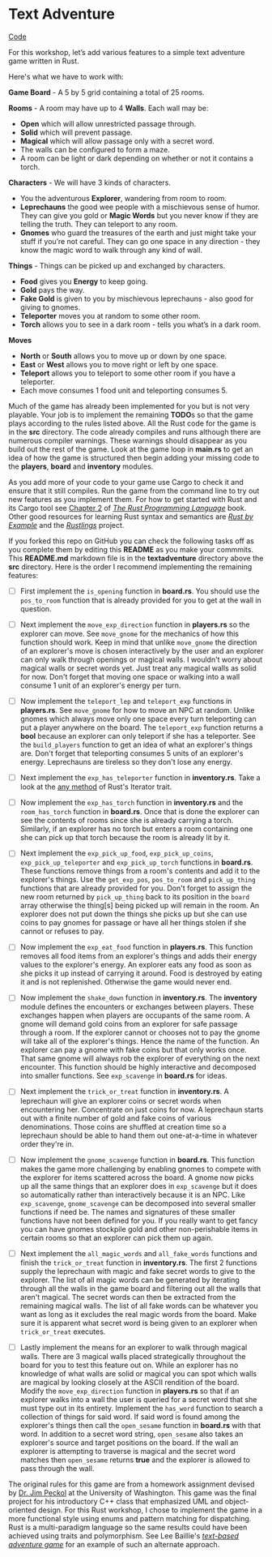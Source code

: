 # Text Adventure

[Code](https://github.com/rust-community/rustbridge/tree/master/workshops/src/textadventure/src)

For this workshop, let’s add various features to a simple text adventure game written in Rust.

Here's what we have to work with:

**Game Board** - A 5 by 5 grid containing a total of 25 rooms. 

**Rooms** - A room may have up to 4 **Walls**. Each wall may be:
+ **Open** which will allow unrestricted passage through.
+ **Solid** which will prevent passage.
+ **Magical** which will allow passage only with a secret word.
+ The walls can be configured to form a maze.
+ A room can be light or dark depending on whether or not it contains a torch.
 
**Characters** - We will have 3 kinds of characters.
+ You the adventurous **Explorer**, wandering from room to room.
+ **Leprechauns** the good wee people with a mischievous sense of humor. They can give you gold or **Magic Words** but you never know if they are telling the truth. They can teleport to any room.
+ **Gnomes** who guard the treasures of the earth and just might take your stuff if you’re not careful. They can go one space in any direction - they know the magic word to walk through any kind of wall. 
 
**Things** - Things can be picked up and exchanged by characters.
+ **Food** gives you **Energy** to keep going.
+ **Gold** pays the way.
+ **Fake Gold** is given to you by mischievous leprechauns - also good for giving to gnomes.
+ **Teleporter** moves you at random to some other room.
+ **Torch** allows you to see in a dark room - tells you what’s in a dark room. 
 
**Moves**
+ **North** or **South** allows you to move up or down by one space.
+ **East** or **West** allows you to move right or left by one space.
+ **Teleport** allows you to teleport to some other room if you have a teleporter. 
+ Each move consumes 1 food unit and teleporting consumes 5. 

Much of the game has already been implemented for you but is not very playable.  Your job is to implement the remaining **TODO**s so that the game plays according to the rules listed above.  All the Rust code for the game is in the **src** directory.  The code already compiles and runs although there are numerous compiler warnings.  These warnings should disappear as you build out the rest of the game.  Look at the game loop in **main.rs** to get an idea of how the game is structured then begin adding your missing code to the **players**, **board** and **inventory** modules.

As you add more of your code to your game use Cargo to check it and ensure that it still compiles. Run the game from the command line to try out new features as you implement them. For how to get started with Rust and its Cargo tool see [Chapter 2](http://rust-lang.github.io/book/second-edition/ch02-00-guessing-game-tutorial.html) of [*The Rust Programming Language*](http://rust-lang.github.io/book/second-edition) book.  Other good resources for learning Rust syntax and semantics are [*Rust by Example*](http://rustbyexample.com) and the [*Rustlings*](https://github.com/carols10cents/rustlings) project.

If you forked this repo on GitHub you can check the following tasks off as you complete them by editing this **README** as you make your commmits.  This **README.md** markdown file is in the **textadventure** directory above the **src** directory.  Here is the order I recommend implementing the remaining features:

- [ ] First implement the `is_opening` function in **board.rs**.  You should use the `pos_to_room` function that is already provided for you to get at the wall in question.

- [ ] Next implement the `move_exp_direction` function in **players.rs** so the explorer can move.  See `move_gnome` for the mechanics of how this function should work.  Keep in mind that unlike `move_gnome` the direction of an explorer's move is chosen interactively by the user and an explorer can only walk through openings or magical walls.  I wouldn't worry about magical walls or secret words yet.  Just treat any magical walls as solid for now.  Don't forget that moving one space or walking into a wall consume 1 unit of an explorer's energy per turn.

- [ ] Now implement the `teleport_lep` and `teleport_exp` functions in **players.rs**.  See `move_gnome` for how to move an NPC at random.  Unlike gnomes which always move only one space every turn teleporting can put a player anywhere on the board.  The `teleport_exp` function returns a **bool** because an explorer can only teleport if she has a teleporter.  See the `build_players` function to get an idea of what an explorer's things are.  Don't forget that teleporting consumes 5 units of an explorer's energy.  Leprechauns are tireless so they don't lose any energy.

- [ ] Next implement the `exp_has_teleporter` function in **inventory.rs**.  Take a look at the [any method](https://doc.rust-lang.org/std/iter/trait.Iterator.html#method.any) of Rust's Iterator trait.

- [ ] Now implement the `exp_has_torch` function in **inventory.rs** and the `room_has_torch` function in **board.rs**.  Once that is done the explorer can see the contents of rooms since she is already carrying a torch.  Similarly, if an explorer has no torch but enters a room containing one she can pick up that torch because the room is already lit by it.

- [ ] Next implement the `exp_pick_up_food`, `exp_pick_up_coins`, `exp_pick_up_teleporter` and `exp_pick_up_torch` functions in **board.rs**.  These functions remove things from a room's contents and add it to the explorer's things.  Use the `get_exp_pos`, `pos_to_room` and `pick_up_thing` functions that are already provided for you.  Don't forget to assign the new room returned by `pick_up_thing` back to its position in the `board` array otherwise the thing[s] being picked up will remain in the room.  An explorer does not put down the things she picks up but she can use coins to pay gnomes for passage or have all her things stolen if she cannot or refuses to pay.

- [ ] Now implement the `exp_eat_food` function in **players.rs**.  This function removes all food items from an explorer's things and adds their energy values to the explorer's energy.  An explorer eats any food as soon as she picks it up instead of carrying it around.  Food is destroyed by eating it and is not replenished.  Otherwise the game would never end.

- [ ] Now implement the `shake_down` function in **inventory.rs**.  The **inventory** module defines the encounters or exchanges between players.  These exchanges happen when players are occupants of the same room.  A gnome will demand gold coins from an explorer for safe passage through a room.  If the explorer cannot or chooses not to pay the gnome will take all of the explorer's things.  Hence the name of the function.  An explorer can pay a gnome with fake coins but that only works once.  That same gnome will always rob the explorer of everything on the next encounter.  This function should be highly interactive and decomposed into smaller functions.  See `exp_scavenge` in **board.rs** for ideas.

- [ ] Next implement the `trick_or_treat` function in **inventory.rs**.  A leprechaun will give an explorer coins or secret words when encountering her.  Concentrate on just coins for now.  A leprechaun starts out with a finite number of gold and fake coins of various denominations.  Those coins are shuffled at creation time so a leprechaun should be able to hand them out one-at-a-time in whatever order they're in.  

- [ ] Now implement the `gnome_scavenge` function in **board.rs**.  This function makes the game more challenging by enabling gnomes to compete with the explorer for items scattered across the board.  A gnome now picks up all the same things that an explorer does in `exp_scavenge` but it does so automatically rather than interactively because it is an NPC.  Like `exp_scavenge`, `gnome_scavenge` can be decomposed into several smaller functions if need be.  The names and signatures of these smaller functions have not been defined for you.  If you really want to get fancy you can have gnomes stockpile gold and other non-perishable items in certain rooms so that an explorer can pick them up again.

- [ ] Next implement the `all_magic_words` and `all_fake_words` functions and finish the `trick_or_treat` function in **inventory.rs**.  The first 2 functions supply the leprechaun with magic and fake secret words to give to the explorer.  The list of all magic words can be generated by iterating through all the walls in the game board and filtering out all the walls that aren't magical.  The secret words can then be extracted from the remaining magical walls.  The list of all fake words can be whatever you want as long as it excludes the real magic words from the board.  Make sure it is apparent what secret word is being given to an explorer when `trick_or_treat` executes.

- [ ] Lastly implement the means for an explorer to walk through magical walls.  There are 3 magical walls placed strategically throughout the board for you to test this feature out on.  While an explorer has no knowledge of what walls are solid or magical you can spot which walls are magical by looking closely at the ASCII rendition of the board. Modify the `move_exp_direction` function in **players.rs** so that if an explorer walks into a wall the user is queried for a secret word that she must type out in its entirety.  Implement the `has_word` function to search a collection of things for said word.  If said word is found among the explorer's things then call the `open_sesame` function in **board.rs** with that word.  In addition to a secret word string, `open_sesame` also takes an explorer's source and target positions on the board.  If the wall an explorer is attempting to traverse is magical and the secret word matches then `open_sesame` returns **true** and the explorer is allowed to pass through the wall.

 The original rules for this game are from a homework assignment devised by [Dr. Jim Peckol](http://www.ee.washington.edu/people/jim-peckol) at the University of Washington.  This game was the final project for his introductory C++ class that emphasized UML and object-oriented design.  For this Rust workshop, I chose to implement the game in a more functional style using enums and pattern matching for dispatching.  Rust is a multi-paradigm language so the same results could have been achieved using traits and polymorphism.  See Lee Baillie's [*text-based adventure game*](https://github.com/tildeio/learning-rust) for an example of such an alternate approach.
